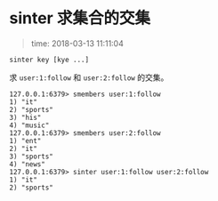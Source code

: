 # sinter 求集合的交集
>time: 2018-03-13 11:11:04

```
sinter key [kye ...]
```

求 `user:1:follow` 和 `user:2:follow` 的交集。
```
127.0.0.1:6379> smembers user:1:follow
1) "it"
2) "sports"
3) "his"
4) "music"
127.0.0.1:6379> smembers user:2:follow
1) "ent"
2) "it"
3) "sports"
4) "news"
127.0.0.1:6379> sinter user:1:follow user:2:follow
1) "it"
2) "sports"
```